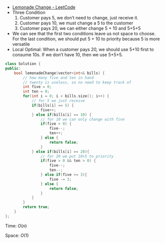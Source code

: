 - [Lemonade Change - LeetCode](https://leetcode.com/problems/lemonade-change/description/)
- Three Condition
    1. Customer pays 5, we don’t need to change, just receive it.
    2. Customer pays 10, we must change a 5 to the customer
    3. Customer pays 20, we can either change 5 + 10 and 5+5+5
- We can see that the first two conditions leave us not space to choose. For the last condition, we should put 5 + 10 to priority because 5 is more versatile
- Local Optimal: When a customer pays 20, we should use 5+10 first to consume 10s. If we don’t have 10, then we use 5+5+5.

```C++
class Solution {
public:
    bool lemonadeChange(vector<int>& bills) {
        // how many five and ten in hand
        // twenty is useless, so no need to keep track of
        int five = 0;
        int ten = 0;
        for(int i = 0; i < bills.size(); i++) {
            // for 5 we just receive
            if(bills[i] == 5) {
                five++;
            } else if(bills[i] == 10) {
                // for 10 we can only change with five
                if(five > 0) {
                    five--;
                    ten++;
                } else {
                    return false;
                }
            } else if(bills[i] == 20){
                // for 20 we put 10+5 to priority
                if(five > 0 && ten > 0) {
                    five--;
                    ten--;
                } else if(five >= 3){
                    five -= 3;
                } else {
                    return false;
                }
            }
        }
        return true; 
    }
};
```

Time: $O(n)$﻿

Space: $O(1)$